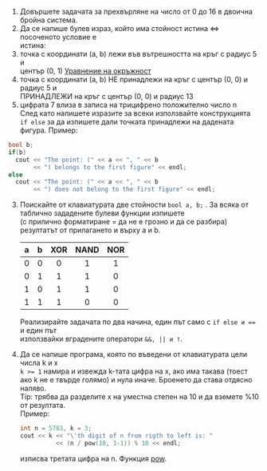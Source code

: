 1. Довършете задачата за прехвърляне на число от 0 до 16 в двоична бройна система.
2. Да се напише булев израз, който има стойност истина <=> посоченото условие е   
   истина:
  1. точка с координати (a, b) лежи във вътрешността на кръг с радиус 5 и   
     център (0, 1) [Уравнение на окръжност](http://en.wikipedia.org/wiki/Circle#Equations)
  2. точка с координати (a, b) НЕ принадлежи на кръг с център (0, 0) и радиус 5 и    
     ПРИНАДЛЕЖИ на кръг с център (0, 0) и радиус 13
  3. цифрата 7 влиза в записа на трицифрено положително число n  
  След като напишете изразите за всеки използвайте конструкцията `if else` за да 
  изпишете дали точката принадлежи на дадената фигура. 
  Пример:      
  ```C++
  bool b;
  if(b)
    cout << "The point: (" << a << ", " << b 
         << ") belongs to the first figure" << endl;
  else
    cout << "The point: (" << a << ", " << b 
         << ") does not belong to the first figure" << endl;
  ```   
3. Поискайте от клавиатурата двe стойности `bool a, b;` . 
   За всяка от таблично зададените булеви функции изпишете   
   (с прилично форматиране = да не е грозно и да се разбира)   
   резултатът от прилагането и върху а и b.

   |a|b|XOR | NAND | NOR
   |:--:|:--:|:--:|:--:|:--:|
   |0 | 0 | 0 | 1 | 1 |
   |0 | 1 | 1 | 1 | 0 |
   |1 | 0 | 1 | 1 | 0 |
   |1 | 1 | 1 | 0 | 0 |

   Реализирайте задачата по два начина, един път само с `if else и ==` и един път    
   използвайки вградените оператори `&&, || и !`.    
4. Да се напише програма, която по въведени от клавиатурата цели числа k и x   
   `k >= 1` намира и извежда k-тата цифра на x, ако има такава (тоест ако k не 
     е твърде голямо) и нула иначе. Броенето да става отдясно наляво.  
    Tip: трябва да разделите x на уместна степен на 10 и да вземете %10 от резултата.   
    Пример:   
    ```C++
    int n = 5783, k = 3;
    cout << k << "\'th digit of n from rigth to left is: "
              << (n / pow(10, 3-1)) % 10 << endl;
    ``` 
    изписва третата цифра на n. 
    Функция [pow](http://www.cplusplus.com/reference/cmath/pow/).

    

